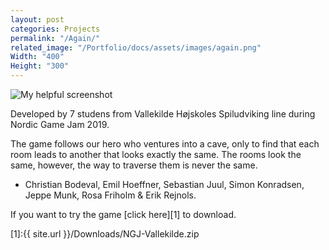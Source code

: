 ```yaml
---
layout: post
categories: Projects
permalink: "/Again/"
related_image: "/Portfolio/docs/assets/images/again.png"
Width: "400"
Height: "300"
---
```

![My helpful screenshot](/Portfolio/docs/assets/images/again.png)

Developed by 7 studens from Vallekilde Højskoles Spiludviking line during Nordic Game Jam 2019.

The game follows our hero who ventures into a cave, only to find that each room leads to another that looks exactly the same.
The rooms look the same, however, the way to traverse them is never the same.

- Christian Bodeval, Emil Hoeffner, Sebastian Juul, Simon Konradsen, Jeppe Munk, Rosa Friholm & Erik Rejnols.

If you want to try the game [click here][1] to download.

[1]:{{ site.url }}/Downloads/NGJ-Vallekilde.zip
